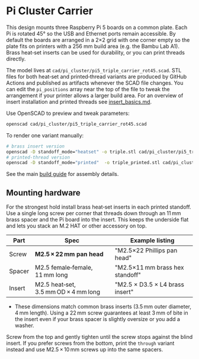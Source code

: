 # Pi Cluster Carrier

This design mounts three Raspberry Pi 5 boards on a common plate. Each Pi is rotated 45° so the USB and Ethernet ports remain accessible. By default the boards are arranged in a 2×2 grid with one corner empty so the plate fits on printers with a 256 mm build area (e.g. the Bambu Lab A1). Brass heat‑set inserts can be used for durability, or you can print threads directly.

The model lives at `cad/pi_cluster/pi5_triple_carrier_rot45.scad`.  STL files for both heat‑set and printed‑thread variants are produced by GitHub Actions and published as artifacts whenever the SCAD file changes.
You can edit the `pi_positions` array near the top of the file to tweak the arrangement if your printer allows a larger build area.
For an overview of insert installation and printed threads see [insert_basics.md](insert_basics.md).


Use OpenSCAD to preview and tweak parameters:

```bash
openscad cad/pi_cluster/pi5_triple_carrier_rot45.scad
```

To render one variant manually:

```bash
# brass insert version
openscad -D standoff_mode="heatset" -o triple.stl cad/pi_cluster/pi5_triple_carrier_rot45.scad
# printed-thread version
openscad -D standoff_mode="printed"  -o triple_printed.stl cad/pi_cluster/pi5_triple_carrier_rot45.scad
```

See the main [build guide](build_guide.md) for assembly details.

## Mounting hardware

For the strongest hold install brass heat‑set inserts in each printed
standoff.  Use a single long screw per corner that threads down through
an 11 mm brass spacer and the Pi board into the insert.  This keeps the
underside flat and lets you stack an M.2 HAT or other accessory on top.

| Part   | Spec                                 | Example listing                          |
| ------ | ------------------------------------ | ---------------------------------------- |
| Screw  | **M2.5 × 22 mm pan head**            | "M2.5×22 Phillips pan head"              |
| Spacer | M2.5 female‑female, 11 mm long       | "M2.5×11 mm brass hex standoff"          |
| Insert | M2.5 heat‑set, 3.5 mm OD × 4 mm long | "M2.5 × D3.5 × L4 brass insert" |

- These dimensions match common brass inserts (3.5 mm outer diameter, 4 mm length). Using a 22 mm screw guarantees at least 3 mm of bite in the insert even if your brass spacer is slightly oversize or you add a washer.

Screw from the top and gently tighten until the screw stops against the
blind insert.  If you prefer screws from the bottom, print the
`through` variant instead and use M2.5 × 10 mm screws up into the same
spacers.

